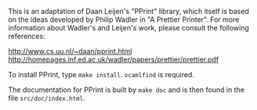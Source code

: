 This is an adaptation of Daan Leijen's "PPrint" library, which itself is based
on the ideas developed by Philip Wadler in "A Prettier Printer". For more
information about Wadler's and Leijen's work, please consult the following
references:

   http://www.cs.uu.nl/~daan/pprint.html
   http://homepages.inf.ed.ac.uk/wadler/papers/prettier/prettier.pdf

To install PPrint, type `make install`. `ocamlfind` is required.

The documentation for PPrint is built by `make doc` and is then found in the
file `src/doc/index.html`.

